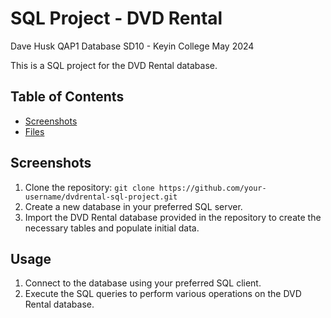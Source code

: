 # SQL Project - DVD Rental

Dave Husk
QAP1
Database
SD10 - Keyin College
May 2024

This is a SQL project for the DVD Rental database. 


## Table of Contents

- [Screenshots](#screenshots)
- [Files](#files)

## Screenshots

1. Clone the repository: `git clone https://github.com/your-username/dvdrental-sql-project.git`
2. Create a new database in your preferred SQL server.
3. Import the DVD Rental database provided in the repository to create the necessary tables and populate initial data.

## Usage

1. Connect to the database using your preferred SQL client.
2. Execute the SQL queries to perform various operations on the DVD Rental database.
